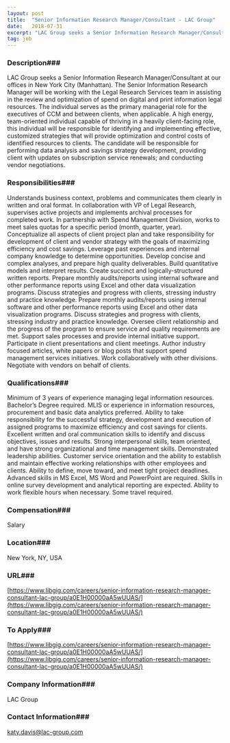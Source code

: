 ```yaml
---
layout: post
title:  "Senior Information Research Manager/Consultant - LAC Group"
date:   2018-07-31
excerpt: "LAC Group seeks a Senior Information Research Manager/Consultant at our offices in New York City (Manhattan). The Senior Information Research Manager will be working with the Legal Research Services team in assisting in the review and optimization of spend on digital and print information legal resources. The individual serves as..."
tag: job
---
```


### Description###

LAC Group seeks a Senior Information Research Manager/Consultant at our offices in New York City (Manhattan). The Senior Information Research Manager will be working with the Legal Research Services team in assisting in the review and optimization of spend on digital and print information legal resources.  The individual serves as the primary managerial role for the executives of CCM and between clients, when applicable. A high energy, team-oriented individual capable of thriving in a heavily client-facing role, this individual will be responsible for identifying and implementing effective, customized strategies that will provide optimization and control costs of identified resources to clients.  The candidate will be responsible for performing data analysis and savings strategy development, providing client with updates on subscription service renewals; and conducting vendor negotiations. 


### Responsibilities###

Understands business context, problems and communicates them clearly in written and oral format.
In collaboration with VP of Legal Research, supervises active projects and implements archival processes for completed work.
In partnership with Spend Management Division, works to meet sales quotas for a specific period (month, quarter, year).
Conceptualize all aspects of client project plan and take responsibility for development of client and vendor strategy with the goals of maximizing efficiency and cost savings.
Leverage past experiences and internal company knowledge to determine opportunities.
Develop concise and complex analyses, and prepare high quality deliverables.
Build quantitative models and interpret results.
Create succinct and logically-structured written reports.
Prepare monthly audits/reports using internal software and other performance reports using Excel and other data visualization programs.
Discuss strategies and progress with clients, stressing industry and practice knowledge.
Prepare monthly audits/reports using internal software and other performance reports using Excel and other data visualization programs.
Discuss strategies and progress with clients, stressing industry and practice knowledge.
Oversee client relationship and the progress of the program to ensure service and quality requirements are met.
Support sales processes and provide internal initiative support.
Participate in client presentations and client meetings.
Author industry focused articles, white papers or blog posts that support spend management services initiatives. Work collaboratively with other divisions.
Negotiate with vendors on behalf of clients.


### Qualifications###

Minimum of 3 years of experience managing legal information resources.
Bachelor’s Degree required. MLIS or experience in information resources, procurement and basic data analytics preferred.
Ability to take responsibility for the successful strategy, development and execution of assigned programs to maximize efficiency and cost savings for clients.
Excellent written and oral communication skills to identify and discuss objectives, issues and results.
Strong interpersonal skills, team oriented, and have strong organizational and time management skills.
Demonstrated leadership abilities.
Customer service orientation and the ability to establish and maintain effective working relationships with other employees and clients.
Ability to define, move toward, and meet tight project deadlines.
Advanced skills in MS Excel, MS Word and PowerPoint are required. Skills in online survey development and analytical reporting are expected.
Ability to work flexible hours when necessary.
Some travel required.


### Compensation###

Salary


### Location###

New York, NY, USA


### URL###

[https://www.libgig.com/careers/senior-information-research-manager-consultant-lac-group/a0E1H00000aA5wUUAS/](https://www.libgig.com/careers/senior-information-research-manager-consultant-lac-group/a0E1H00000aA5wUUAS/)

### To Apply###

[https://www.libgig.com/careers/senior-information-research-manager-consultant-lac-group/a0E1H00000aA5wUUAS/](https://www.libgig.com/careers/senior-information-research-manager-consultant-lac-group/a0E1H00000aA5wUUAS/)


### Company Information###

LAC Group


### Contact Information###

katy.davis@lac-group.com

